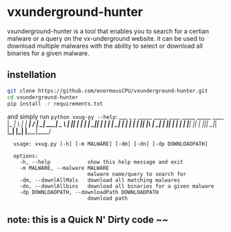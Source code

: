 # vxunderground-hunter

vxunderground-hunter is a tool that enables you to search for a certian malware or a query on the vx-underground website.
it can be used to download multiple malwares with the ability to select or download all binaries for a given malware.

 

## instellation
```sh
git clone https://github.com/enormousCPU/vxunderground-hunter.git
cd vxunderground-hunter
pip install -r requirements.txt
```
and simply run `python vxug-py --help`:
             ___ _   _ _____ _____ ____ _____ _____ ____  
      |_ _| \ | |  ___| ____/ ___|_   _| ____|  _ \ 
       | ||  \| | |_  |  _|| |     | | |  _| | | | |
       | || |\  |  _| | |__| |___  | | | |___| |_| |
      |___|_| \_|_|   |_____\____| |_| |_____|____/ 


      usage: vxug.py [-h] [-m MALWARE] [-dm] [-dn] [-dp DOWNLOADPATH]

      options:
        -h, --help            show this help message and exit
        -m MALWARE, --malware MALWARE
                              malware name/query to search for
        -dm, --downlAllMals   download all matching malwares
        -dn, --downlAllbins   download all binaries for a given malware
        -dp DOWNLOADPATH, --downloadPath DOWNLOADPATH
                              download path


## note: this is a Quick N' Dirty code ~~

